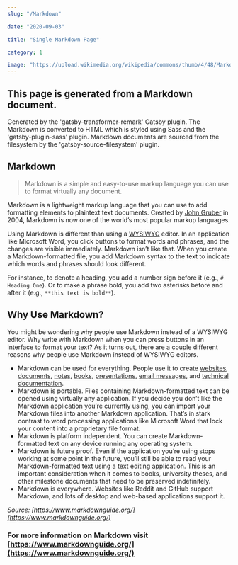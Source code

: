 ```yaml
---
slug: "/Markdown"

date: "2020-09-03"

title: "Single Markdown Page"

category: 1

image: "https://upload.wikimedia.org/wikipedia/commons/thumb/4/48/Markdown-mark.svg/1200px-Markdown-mark.svg.png"
---
```


## This page is generated from a Markdown document.

Generated by the 'gatsby-transformer-remark' Gatsby plugin. The Markdown is converted to HTML which is styled using Sass and the 'gatsby-plugin-sass' plugin.
Markdown documents are sourced from the filesystem by the 'gatsby-source-filesystem' plugin.

## Markdown

> Markdown is a simple and easy-to-use markup language you can use to format virtually any document.

Markdown is a lightweight markup language that you can use to add formatting elements to plaintext text documents. Created by [John Gruber](https://daringfireball.net/projects/markdown/) in 2004, Markdown is now one of the world’s most popular markup languages.

Using Markdown is different than using a [WYSIWYG](https://en.wikipedia.org/wiki/WYSIWYG) editor. In an application like Microsoft Word, you click buttons to format words and phrases, and the changes are visible immediately. Markdown isn’t like that. When you create a Markdown-formatted file, you add Markdown syntax to the text to indicate which words and phrases should look different.

For instance, to denote a heading, you add a number sign before it (e.g., `# Heading One`). Or to make a phrase bold, you add two asterisks before and after it (e.g., `**this text is bold**`).

## Why Use Markdown?[](https://www.markdownguide.org/getting-started/#why-use-markdown)

You might be wondering why people use Markdown instead of a WYSIWYG editor. Why write with Markdown when you can press buttons in an interface to format your text? As it turns out, there are a couple different reasons why people use Markdown instead of WYSIWYG editors.

- Markdown can be used for everything. People use it to create [websites](https://www.markdownguide.org/getting-started/#websites), [documents](https://www.markdownguide.org/getting-started/#documents), [notes](https://www.markdownguide.org/getting-started/#notes), [books](https://www.markdownguide.org/getting-started/#books), [presentations](https://www.markdownguide.org/getting-started/#presentations), [email messages](https://www.markdownguide.org/getting-started/#email), and [technical documentation](https://www.markdownguide.org/getting-started/#documentation).
- Markdown is portable. Files containing Markdown-formatted text can be opened using virtually any application. If you decide you don’t like the Markdown application you’re currently using, you can import your Markdown files into another Markdown application. That’s in stark contrast to word processing applications like Microsoft Word that lock your content into a proprietary file format.
- Markdown is platform independent. You can create Markdown-formatted text on any device running any operating system.
- Markdown is future proof. Even if the application you’re using stops working at some point in the future, you’ll still be able to read your Markdown-formatted text using a text editing application. This is an important consideration when it comes to books, university theses, and other milestone documents that need to be preserved indefinitely.
- Markdown is everywhere. Websites like Reddit and GitHub support Markdown, and lots of desktop and web-based applications support it.

_Source: [https://www.markdownguide.org/](https://www.markdownguide.org/)_

### For more information on Markdown visit [https://www.markdownguide.org/](https://www.markdownguide.org/)

